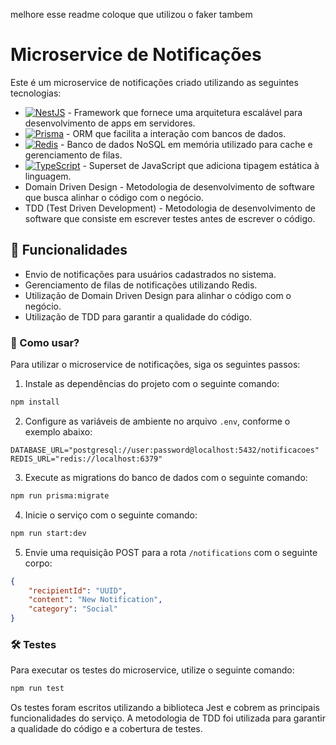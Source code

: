 melhore esse readme coloque que utilizou o faker tambem

# Microservice de Notificações

Este é um microservice de notificações criado utilizando as seguintes tecnologias:

- [![NestJS](https://img.shields.io/badge/-NestJS-FE0902?logo=nestjs&logoColor=white)](https://nestjs.com/) - Framework que fornece uma arquitetura escalável para desenvolvimento de apps em servidores.
- [![Prisma](https://img.shields.io/badge/-Prisma-1B222D?logo=prisma&logoColor=white)](https://www.prisma.io/) - ORM que facilita a interação com bancos de dados.
- [![Redis](https://img.shields.io/badge/-Redis-DC382D?logo=redis&logoColor=white)](https://redis.io/) - Banco de dados NoSQL em memória utilizado para cache e gerenciamento de filas.
- [![TypeScript](https://img.shields.io/badge/-TypeScript-007ACC?logo=typescript&logoColor=white)](https://www.typescriptlang.org/) - Superset de JavaScript que adiciona tipagem estática à linguagem.
- Domain Driven Design - Metodologia de desenvolvimento de software que busca alinhar o código com o negócio.
- TDD (Test Driven Development) - Metodologia de desenvolvimento de software que consiste em escrever testes antes de escrever o código.

## 🚀 Funcionalidades

- Envio de notificações para usuários cadastrados no sistema.
- Gerenciamento de filas de notificações utilizando Redis.
- Utilização de Domain Driven Design para alinhar o código com o negócio.
- Utilização de TDD para garantir a qualidade do código.

### 🧪 Como usar?

Para utilizar o microservice de notificações, siga os seguintes passos:

1. Instale as dependências do projeto com o seguinte comando:

```bash
npm install
```

2. Configure as variáveis de ambiente no arquivo `.env`, conforme o exemplo abaixo:

```
DATABASE_URL="postgresql://user:password@localhost:5432/notificacoes"
REDIS_URL="redis://localhost:6379"
```

3. Execute as migrations do banco de dados com o seguinte comando:

```bash
npm run prisma:migrate
```

4. Inicie o serviço com o seguinte comando:

```bash
npm run start:dev
```

5. Envie uma requisição POST para a rota `/notifications` com o seguinte corpo:

```json
{
	"recipientId": "UUID",
	"content": "New Notification",
	"category": "Social"
}
```

### 🛠️ Testes

Para executar os testes do microservice, utilize o seguinte comando:

```bash
npm run test
```

Os testes foram escritos utilizando a biblioteca Jest e cobrem as principais funcionalidades do serviço. A metodologia de TDD foi utilizada para garantir a qualidade do código e a cobertura de testes.